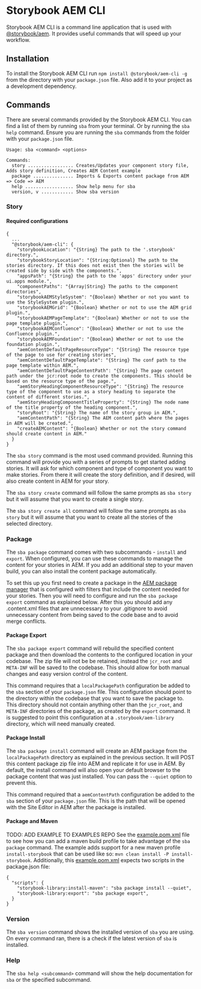 # Storybook AEM CLI

Storybook AEM CLI is a command line application that is used with [@storybook/aem](https://www.npmjs.com/package/@storybook/aem). It provides useful commands that will speed up your workflow.

## Installation
To install the Storybook AEM CLI run `npm install @storybook/aem-cli -g` from the directory with your `package.json` file. Also add it to your project as a development dependency.

## Commands
There are several commands provided by the Storybook AEM CLI. You can find a list of them by running `sba` from your terminal. Or by running the `sba help` command. Ensure you are running the `sba` commands from the folder with your `package.json` file.

```
Usage: sba <command> <options>

Commands:
  story ................. Creates/Updates your component story file, Adds story definition, Creates AEM Content example
  package ............... Imports & Exports content package from AEM => Code => AEM
  help .................. Show help menu for sba
  version, v ............ Show sba version
```

### Story

#### Required configurations

```
{
  ...
  "@storybook/aem-cli": {
    "storybookLocation": "{String} The path to the '.storybook' directory.",
    "storybookStoryLocation": "{String:Optional} The path to the stories directory. If this does not exist then the stories will be created side by side with the components.",
    "appsPath": "{String} the path to the 'apps' directory under your ui.apps module.",
    "componentPaths": "{Array|String} The paths to the component directories",
    "storybookAEMStyleSystem": "{Boolean} Whether or not you want to use the StyleSystem plugin.",
    "storybookAEMGrid": "{Boolean} Whether or not to use the AEM grid plugin.",
    "storybookAEMPageTemplate": "{Boolean} Whether or not to use the page template plugin.",
    "storybookAEMConfluence": "{Boolean} Whether or not to use the Confluence plugin.",
    "storybookAEMFoundation": "{Boolean} Whether or not to use the foundation plugin.",
    "aemContentDefaultPageResourceType": "{String} The resource type of the page to use for creating stories",
    "aemContentDefaultPageTemplate": "{String} The conf path to the page template within AEM.",
    "aemContentDefaultPageContentPath": "{String} The page content path under the jcr:root node to create the components. This should be based on the resource type of the page.",
    "aemStoryHeadingComponentResourceType": "{String} The resource type of the component to use as a story heading to separate the content of different stories.",
    "aemStoryHeadingComponentTitleProperty": "{String} The node name of the title property of the heading component.",
    "storyRoot": "{String} The name of the story group in AEM.",
    "aemContentPath": "{String} The AEM content path where the pages in AEM will be created.",
    "createAEMContent": "{Boolean} Whether or not the story command should create content in AEM."
  }
}
```

The `sba story` command is the most used command provided. Running this command will provide you with a series of prompts to get started adding stories. It will ask for which component and type of component you want to make stories. From there it will create the story definition, and if desired, will also create content in AEM for your story.

The `sba story create` command will follow the same prompts as `sba story` but it will assume that you want to create a single story.

The `sba story create all` command will follow the same prompts as `sba story` but it will assume that you want to create all the stories of the selected directory.

### Package
The `sba package` command comes with two subcommands - `install` and `export`. When configured, you can use these commands to manage the content for your stories in AEM. If you add an additional step to your maven build, you can also install the content package automatically.

To set this up you first need to create a package in the [AEM package manager](http://localhost:4502/crx/packmgr/index.jsp) that is configured with filters that include the content needed for your stories. Then you will need to configure and run the `sba package export` command as explained below. After this you should add any .content.xml files that are unnecessary to your .gitignore to avoid unnecessary content from being saved to the code base and to avoid merge conflicts.

#### Package Export

The `sba package export` command will rebuild the specified content package and then download the contents to the configured location in your codebase. The zip file will not be be retained, instead the `jcr_root` and `META-INF` will be saved to the codebase. This should allow for both manual changes and easy version control of the content.

This command requires that a `localPackagePath` configuration be added to the `sba` section of your `package.json` file. This configuration should point to the directory within the codebase that you want to save the package to. This directory should not contain anything other than the `jcr_root`, and `META-INF` directories of the package, as created by the `export` command. It is suggested to point this configuration at a `.storybook/aem-library` directory, which will need manually created.

#### Package Install

The `sba package install` command will create an AEM package from the `localPackagePath` directory as explained in the previous section. It will POST this content package zip file into AEM and replicate it for use in AEM. By default, the install command will also open your default browser to the package content that was just installed. You can pass the `--quiet` option to prevent this.

This command required that a `aemContentPath` configuration be added to the `sba` section of your `package.json` file. This is the path that will be opened with the Site Editor in AEM after the package is installed.

#### Package and Maven
TODO: ADD EXAMPLE TO EXAMPLES REPO
See the [example.pom.xml](https://github.com/icfnext/storybook-aem/tree/master/packages/storybook-aem/example.pom.xml) file to see how you can add a maven build profile to take advantage of the `sba package` command. The example adds support for a new maven profile `install-storybook` that can be used like so: `mvn clean install -P install-storybook`. Additionally, this [example.pom.xml](https://github.com/icfnext/storybook-aem/tree/master/packages/storybook-aem/example.pom.xml) expects two scripts in the package.json file:

```
{
  "scripts": {
    "storybook-library:install-maven": "sba package install --quiet",
    "storybook-library:export": "sba package export",
  }
}
```

### Version
The `sba version` command shows the installed version of `sba` you are using. On every command ran, there is a check if the latest version of `sba` is installed.

### Help
The `sba help <subcommand>` command will show the help documentation for `sba` or the specified subcommand.
